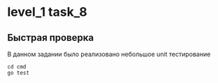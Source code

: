 # level_1 task_8

## Быстрая проверка

В данном задании было реализовано небольшое unit тестирование

```
cd cmd
go test
```
